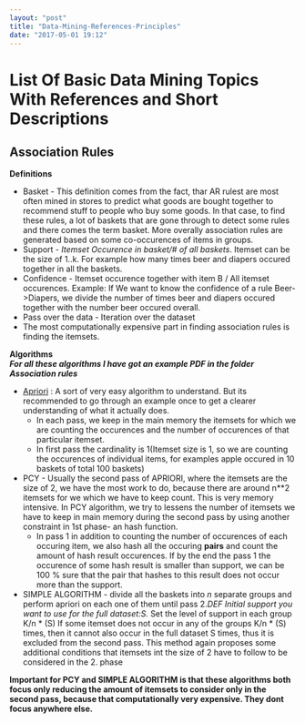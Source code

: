 ```yaml
---
layout: "post"
title: "Data-Mining-References-Principles"
date: "2017-05-01 19:12"
---
```


# List Of Basic Data Mining Topics With References and Short Descriptions



## Association Rules

**Definitions**

* Basket - This definition comes from the fact, thar AR rulest are most often mined in stores to predict what goods are bought together to recommend stuff to people who buy some goods. In that case, to find these rules, a lot of baskets that are gone through to detect some rules and there comes the term basket. More overally association rules are generated based on some co-occurences of items in groups.
* Support - _Itemset Occurence in basket/# of all baskets_. Itemset can be the size of 1..k. For example how many times beer and diapers occured together in all the baskets.
* Confidence - Itemset occurence together with item B / All itemset occurences. Example: If We want to know the confidence of a rule Beer->Diapers, we divide the number of times beer and diapers occured together with the number beer occured overall.
* Pass over the data - Iteration over the dataset
* The most computationally expensive part in finding association rules is finding the itemsets.

**Algorithms**  
_**For all these algorithms I have got an example PDF in the folder Association rules**_

* [Apriori](http://www.kdnuggets.com/2016/04/association-rules-apriori-algorithm-tutorial.html/2) : A sort of very easy algorithm to understand. But its recommended to go through an example once to get a clearer understanding of what it actually does.
  * In each pass, we keep in the main memory the itemsets for which we are counting the occurences and the number of occurences of that particular itemset.
  * In first pass the cardinality is 1(Itemset size is 1, so we are counting the occurences of individual items, for examples apple occured in 10 baskets of total 100 baskets)
* PCY -   Usually the second pass of APRIORI, where the itemsets are the size of 2, we have the most work to do, because there are around n**2 itemsets for we which we have to keep count. This is very memory intensive. In PCY algorithm, we try to lessens the number of itemsets we have to keep in main memory during the second pass by using another constraint in 1st phase- an hash function.
  * In pass 1 in addition to counting the number of occurences of each occuring item, we also hash all the occuring **pairs** and count the amount of hash result occurences. If  by the end the pass 1 the occurence of some hash result is smaller than support, we can be 100 % sure that the pair that hashes to this result does not occur more than the support.
* SIMPLE ALGORITHM - divide all the baskets into *n* separate groups and perform apriori on each one of them until pass 2.*DEF Initial support you want to use for the full dataset:S.* Set the level of support in each group K/n * (S) If some itemset does not occur in any of the groups   K/n * (S) times, then it cannot also occur in the full dataset S times, thus it is excluded from the second pass. This method again proposes some additional conditions that itemsets int the size of 2 have to follow to be considered in the 2. phase

**Important  for PCY and SIMPLE ALGORITHM is that these algorithms both focus only reducing the amount of itemsets to consider only in the second pass, because that computationally very expensive. They dont focus anywhere else.**
